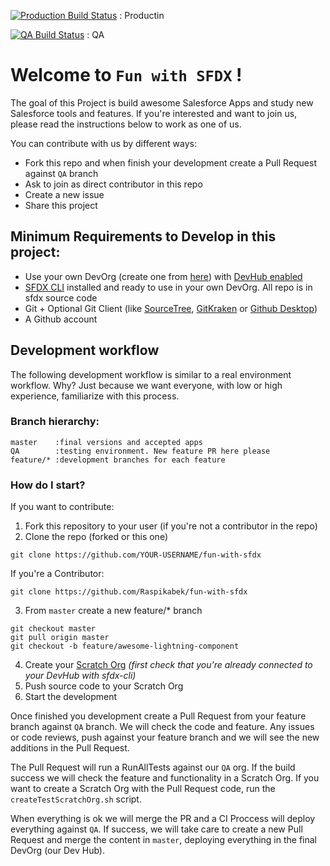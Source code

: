 [![Production Build Status](https://travis-ci.org/Raspikabek/fun-with-sfdx.svg?branch=master)](https://travis-ci.org/Raspikabek/fun-with-sfdx) : Productin

[![QA Build Status](https://travis-ci.org/Raspikabek/fun-with-sfdx.svg?branch=QA)](https://travis-ci.org/Raspikabek/fun-with-sfdx/branches) : QA
# Welcome to `Fun with SFDX` !
The goal of this Project is build awesome Salesforce Apps and study new Salesforce tools and features. If you're interested and want to join us, please read the instructions below to work as one of us.

You can contribute with us by different ways:
* Fork this repo and when finish your development create a Pull Request against `QA` branch
* Ask to join as direct contributor in this repo
* Create a new issue
* Share this project

## Minimum Requirements to Develop in this project:
 * Use your own DevOrg (create one from [here](https://developer.salesforce.com/signup)) with [DevHub enabled](https://help.salesforce.com/articleView?id=sfdx_setup_enable_devhub.htm&type=0)
 * [SFDX CLI](https://developer.salesforce.com/docs/atlas.en-us.sfdx_setup.meta/sfdx_setup/sfdx_setup_install_cli.htm) installed and ready to use in your own DevOrg. All repo is in sfdx source code
 * Git + Optional Git Client (like [SourceTree](https://www.sourcetreeapp.com/), [GitKraken](https://www.gitkraken.com/invite/p1qno5xb) or [Github Desktop](https://desktop.github.com/))
 * A Github account

 ## Development workflow
The following development workflow is similar to a real environment workflow. Why? Just because we want everyone, with low or high experience, familiarize with this process.

### Branch hierarchy:
    master    :final versions and accepted apps
    QA        :testing environment. New feature PR here please
    feature/* :development branches for each feature

### How do I start?
If you want to contribute:
1. Fork this repository to your user (if you're not a contributor in the repo)
2. Clone the repo (forked or this one)
```
git clone https://github.com/YOUR-USERNAME/fun-with-sfdx
```
If you're a Contributor:
```
git clone https://github.com/Raspikabek/fun-with-sfdx
```
3. From `master` create a new feature/* branch
```
git checkout master
git pull origin master
git checkout -b feature/awesome-lightning-component
```
4. Create your [Scratch Org](https://developer.salesforce.com/docs/atlas.en-us.sfdx_dev.meta/sfdx_dev/sfdx_dev_scratch_orgs_create.htm) _(first check that you're already connected to your DevHub with sfdx-cli)_ 
5. Push source code to your Scratch Org
6. Start the development

Once finished you development create a Pull Request from your feature branch against `QA` branch. We will check the code and feature. Any issues or code reviews, push against your feature branch and we will see the new additions in the Pull Request.

The Pull Request will run a RunAllTests against our `QA` org. If the build success we will check the feature and functionality in a Scratch Org. If you want to create a Scratch Org with the Pull Request code, run the `createTestScratchOrg.sh` script.

When everything is ok we will merge the PR and a CI Proccess will deploy everything against `QA`. If success, we will take care to create a new Pull Request and merge the content in `master`, deploying everything in the final DevOrg (our Dev Hub).
